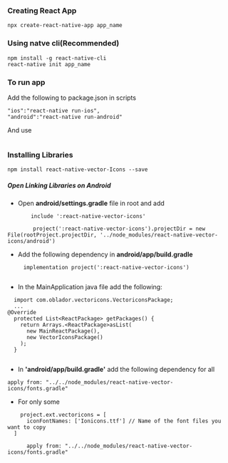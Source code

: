 ### Creating React App
```
npx create-react-native-app app_name
```
### Using natve cli(Recommended)
```
npm install -g react-native-cli
react-native init app_name
```
### To run app
Add the following to package.json in scripts
```
"ios":"react-native run-ios",
"android":"react-native run-android"
```
And use 
```npm run android/ios
```


### Installing Libraries

```
npm install react-native-vector-Icons --save
```

##### Open Linking Libraries on Android
* Open <b>android/settings.gradle</b> file in root and add
	```
	    include ':react-native-vector-icons'  
	```
```	   
	    project(':react-native-vector-icons').projectDir = new File(rootProject.projectDir, '../node_modules/react-native-vector-icons/android')  
```
    
 * Add the following dependency in <b>android/app/build.gradle</b>
```
     implementation project(':react-native-vector-icons')
  
```
  
  * In the MainApplication java file add the following:
  
```
  import com.oblador.vectoricons.VectoriconsPackage;
  ...  
@Override  
  protected List<ReactPackage> getPackages() {  
    return Arrays.<ReactPackage>asList(  
      new MainReactPackage(),  
      new VectorIconsPackage()  
    );  
  }
    
```
  
  * In <b>'android/app/build.gradle'</b> add the following dependency for all
  
   ```
   apply from: "../../node_modules/react-native-vector-icons/fonts.gradle"
   ```
   
  *  For only some
  ```
      project.ext.vectoricons = [  
        iconFontNames: ['Ionicons.ttf'] // Name of the font files you want to copy  
    ]
  ```
  ```      
        apply from: "../../node_modules/react-native-vector-icons/fonts.gradle"  
  ```  
  